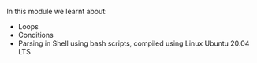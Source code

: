 In this module we learnt about:
* Loops
* Conditions
* Parsing
in Shell using bash scripts, compiled using Linux Ubuntu 20.04 LTS
